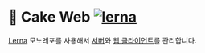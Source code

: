 # 🍰 Cake Web [![lerna](https://img.shields.io/badge/maintained%20with-lerna-cc00ff.svg)](https://lerna.js.org/)
[Lerna](https://github.com/lerna/lerna) 모노레포를 사용해서 [서버](./packages/server)와 [웹 클라이언트](./packages/frontend)를 관리합니다.
